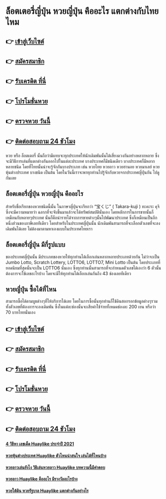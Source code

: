 # ล็อตเตอรี่ญี่ปุ่น หวยญี่ปุ่น คืออะไร แตกต่างกับไทยไหม

## 👉 [เข้าสู่เว็บไซต์](https://bit.ly/3RRbIvJ)
## 👉 [สมัครสมาชิก](https://bit.ly/3UrZVpt)
## 👉 [รับเครดิต ที่นี่](https://bit.ly/3UrZVpt)
## 👉 [โปรโมชั่นหวย](https://bit.ly/3UrZVpt)
## 👉 [ตรวจหวย วันนี้](https://bit.ly/3UrZVpt)
## 👉 [ติดต่อสอบถาม 24 ชัวโมง](https://bit.ly/3UrZVpt)

หวย หรือ ล็อตเตอรี่ นั้นถือว่ามีแทบจะทุกประเทศให้นักเดิมพันนั้นได้เสี่ยงดวงกันอย่างหลากหลาย ซึ่งจะมีวิธีการเล่นที่แตกต่างกันออกไปในแต่ละประเทศ บางประเทศก็มีชนิดเดียว บางประเทศก็มีหลากหลายชนิด โดยที่ไทยนั้นน่าจะรู้จักกันบางประเภท เช่น หวยไทย หวยลาว หวยฮานอย หวยมาเลย์ หวยหุ้นต่างประเทศ บางชนิด เป็นต้น โดยในวันนี้เราจะพาทุกท่านไปรู้จักกับหวยจากประเทศญี่ปุ่นกัน ไปดูกันเลย

## ล็อตเตอรี่ญี่ปุ่น หวยญี่ปุ่น คืออะไร
สำหรับชื่อเรียกของหวยชนิดนี้นั้น ในภาษาญี่ปุ่นจะเรียกว่า “宝くじ” ( Takara-kuji ) ทะคะระ คุจิ ซึ่งจะมีความหมายว่า ฉลากที่จะจับขึ้นมาแล้วจะได้ทรัพย์สมบัตินั่นเอง โดยหลักการในการขายนั้นก็เหมือนกับหลายๆประเทศ นั่นก็คือนำรายได้จากการขายต่างๆนั้นไปพัฒนาประเทศ ซึ่งก็เหมือนเป็นอีกหนึ่งส่วนของภาษีเลยทีเดียว โดยสำหรับในประเทศญี่ปุ่นนั้น นักเดิมพันสามารถที่จะเลือกตัวเลขที่จะลงเดิมพันได้เลย ไม่ต้องมาตามหาเองแบบในประเทศไทยเรา

## ล็อตเตอรี่ญี่ปุ่น มีกี่รูปแบบ
ของประเทศญี่ปุ่นนั้น มีประเภทของหวยให้ทุกท่านได้เลือกเล่นหลากหลายประเภทด้วยกัน ไม่ว่าจะเป็น Jumbo Lotto, Scratch Lottery, LOTTO6, LOTTO7, Mini Lotto เป็นต้น โดยประเภทที่ยอดนิยมที่สุดนั้นจะเป็น LOTTO6 นั่นเอง ซึ่งทุกท่านนั้นสามารถที่จะกำหนดตัวเลขได้เองว่า 6 ตัวนั้น ต้องการจะใช้เลขอะไรบ้าง โดยจะมีให้ทุกท่านได้เลือกเล่นกันถึง 43 ช่องเลยทีเดียว

## หวยญี่ปุ่น ซื้อได้ที่ไหน
สามารถซื้อได้ตามบูธต่างๆที่ให้บริการได้เลย โดยในการซื้อนั้นทุกท่านก็ใช้ดินสอกรอกข้อมูลต่างๆรวมทั้งตัวเลขที่ต้องการจะลงเดิมพัน ซึ่งในแต่ละช่องนั้นจะเสียค่าใช้จ่ายทั้งหมดช่องละ 200 เยน หรือว่า 70 บาทไทยนั่นเอง

## 👉 [เข้าสู่เว็บไซต์](https://bit.ly/3RRbIvJ)
## 👉 [สมัครสมาชิก](https://bit.ly/3UrZVpt)
## 👉 [รับเครดิต ที่นี่](https://bit.ly/3UrZVpt)
## 👉 [โปรโมชั่นหวย](https://bit.ly/3UrZVpt)
## 👉 [ตรวจหวย วันนี้](https://bit.ly/3UrZVpt)
## 👉 [ติดต่อสอบถาม 24 ชัวโมง](https://bit.ly/3UrZVpt)

#### [4 วิธีหา เลขเด็ด Huaylike ประจำปี 2021](https://atom.io/themes/4%20วิธีหา%20เลขเด็ด%20Huaylike%20ประจำปี%202021)
#### [หวยหุ้นต่างประเทศ Huaylike ตัวไหนน่าสนใจ เล่นได้ที่ไหนบ้าง](https://atom.io/themes/หวยหุ้นต่างประเทศ%20Huaylike%20ตัวไหนน่าสนใจ%20เล่นได้ที่ไหนบ้าง)
#### [หวยลาวเล่นยังไง วิธีเล่นหวยลาว Huaylike บทความนี้มีคำตอบ](https://atom.io/themes/หวยลาวเล่นยังไง%20วิธีเล่นหวยลาว%20Huaylike%20บทความนี้มีคำตอบ)
#### [หวยลาว Huaylike คืออะไร มีรางวัลอะไรบ้าง](https://atom.io/themes/หวยลาว%20Huaylike%20คืออะไร%20มีรางวัลอะไรบ้าง)
#### [หวยใต้ดิน หวยรัฐบาล Huaylike แตกต่างกันอย่างไร](https://atom.io/themes/หวยใต้ดิน%20หวยรัฐบาล%20Huaylike%20แตกต่างกันอย่างไร)